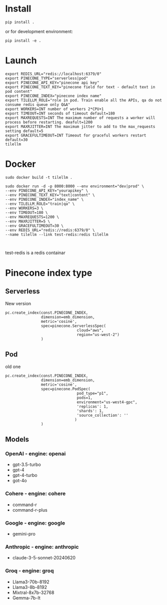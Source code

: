 
# Install
```commandline
pip install .
```
or for development environment:
```commandline
pip install -e .
```

# Launch


```commandline
export REDIS_URL="redis://localhost:6379/0"
export PINECONE_TYPE="serverless|pod"
export PINECONE_API_KEY="pinecone api key"
export PINECONE_TEXT_KEY="pinecone field for text - default text in pod content"
export PINECONE_INDEX="pinecone index name"
export TILELLM_ROLE="role in pod. Train enable all the APIs, qa do not consume redis queue only Q&A"
export WORKERS=INT number of workers 2*CPU+1
export TIMEOUT=INT seconds of timeout default=180
export MAXREQUESTS=INT The maximum number of requests a worker will process before restarting. deafult=1200
export MAXRJITTER=INT The maximum jitter to add to the max_requests setting default=5
export GRACEFULTIMEOUT=INT Timeout for graceful workers restart default=30 
tilellm 
```

# Docker

```
sudo docker build -t tilellm .
```


```
sudo docker run -d -p 8000:8000 --env environment="dev|prod" \
--env PINECONE_API_KEY="yourapikey" \
--env PINECONE_TEXT_KEY="text|content" \
--env PINECONE_INDEX="index_name" \
--env TILELLM_ROLE="train|qa" \
--env WORKERS=3 \
--env TIMEOUT=180 \
--env MAXREQUESTS=1200 \
--env MAXRJITTER=5 \
--env GRACEFULTIMEOUT=30 \
--env REDIS_URL="redis://redis:6379/0" \
--name tilellm --link test-redis:redis tilellm

 
```

test-redis is a redis containar 

# Pinecone index type

## Serverless 
New version

```
pc.create_index(const.PINECONE_INDEX, 
                dimension=emb_dimension, 
                metric='cosine',
                spec=pinecone.ServerlessSpec(
                                cloud="aws",
                                region="us-west-2")
                )
```


## Pod
old one

```
pc.create_index(const.PINECONE_INDEX, 
                dimension=emb_dimension, 
                metric='cosine', 
                spec=pinecone.PodSpec(
                                pod_type="p1",
                                pods=1,
                                environment="us-west4-gpc",
                                'replicas': 1,
                                'shards': 1,
                                'source_collection': ''
                               )
                )
```

## Models
### OpenAI - engine: openai
- gpt-3.5-turbo
- gpt-4
- gpt-4-turbo
- got-4o

### Cohere - engine: cohere
- command-r
- command-r-plus

### Google - engine: google
- gemini-pro

### Anthropic - engine: anthropic
- claude-3-5-sonnet-20240620

### Groq - engine: groq
- Llama3-70b-8192
- Llama3-8b-8192
- Mixtral-8x7b-32768
- Gemma-7b-It
